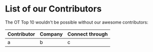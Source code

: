 # List of our Contributors

The OT Top 10 wouldn't be possible without our awesome contributors:

| Contributor | Company | Connect through |
| --- | --- | --- |
| a | b | c |
